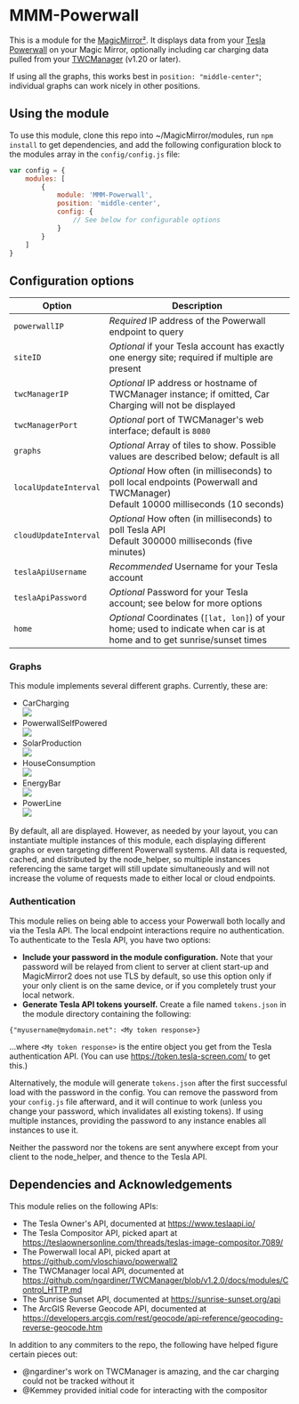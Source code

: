 # MMM-Powerwall

This is a module for the
[MagicMirror²](https://github.com/MichMich/MagicMirror/).  It displays data from
your [Tesla Powerwall](https://www.tesla.com/powerwall) on your Magic Mirror,
optionally including car charging data pulled from your
[TWCManager](https://github.com/ngardiner/TWCManager/) (v1.20 or later).

If using all the graphs, this works best in `position: "middle-center"`; individual
graphs can work nicely in other positions.

## Using the module

To use this module, clone this repo into ~/MagicMirror/modules, run `npm
install` to get dependencies, and add the following configuration block to the
modules array in the `config/config.js` file:
```js
var config = {
    modules: [
        {
            module: 'MMM-Powerwall',
            position: 'middle-center',
            config: {
                // See below for configurable options
            }
        }
    ]
}
```

## Configuration options

| Option                | Description
|---------------------- |-----------
| `powerwallIP`         | *Required* IP address of the Powerwall endpoint to query
| `siteID`              | *Optional* if your Tesla account has exactly one energy site; required if multiple are present
| `twcManagerIP`        | *Optional* IP address or hostname of TWCManager instance; if omitted, Car Charging will not be displayed
| `twcManagerPort`      | *Optional* port of TWCManager's web interface; default is `8080`
| `graphs`              | *Optional* Array of tiles to show. Possible values are described below; default is all
| `localUpdateInterval` | *Optional* How often (in milliseconds) to poll local endpoints (Powerwall and TWCManager)<br>Default 10000 milliseconds (10 seconds)
| `cloudUpdateInterval` | *Optional* How often (in milliseconds) to poll Tesla API<br>Default 300000 milliseconds (five minutes)
| `teslaApiUsername`    | *Recommended* Username for your Tesla account
| `teslaApiPassword`    | *Optional* Password for your Tesla account; see below for more options
| `home`                | *Optional* Coordinates (`[lat, lon]`) of your home; used to indicate when car is at home and to get sunrise/sunset times

### Graphs

This module implements several different graphs.  Currently, these are:

- CarCharging<br>![](images/CarCharging.png)
- PowerwallSelfPowered<br>![](images/PowerwallSelfPowered.png)
- SolarProduction<br>![](images/SolarProduction.png)
- HouseConsumption<br>![](images/HouseConsumption.png)
- EnergyBar<br>![](images/EnergyBar.png)
- PowerLine<br>![](images/PowerLine.png)

By default, all are displayed.  However, as needed by your layout, you can
instantiate multiple instances of this module, each displaying different graphs
or even targeting different Powerwall systems.  All data is requested, cached,
and distributed by the node_helper, so multiple instances referencing the same
target will still update simultaneously and will not increase the volume of
requests made to either local or cloud endpoints.

### Authentication

This module relies on being able to access your Powerwall both locally and via
the Tesla API.  The local endpoint interactions require no authentication. To
authenticate to the Tesla API, you have two options:

- **Include your password in the module configuration.**
  Note that your password will be relayed from client to server at client
  start-up and MagicMirror2 does not use TLS by default, so use this option only
  if your only client is on the same device, or if you completely trust your
  local network.
- **Generate Tesla API tokens yourself.**
  Create a file named `tokens.json` in the module directory containing the
  following:

```
{"myusername@mydomain.net": <My token response>}
```
  ...where `<My token response>` is the entire object you get from the Tesla
  authentication API.  (You can use https://token.tesla-screen.com/ to get
  this.)

Alternatively, the module will generate `tokens.json` after the first successful
load with the password in the config.  You can remove the password from your
`config.js` file afterward, and it will continue to work (unless you change your
password, which invalidates all existing tokens).  If using multiple instances,
providing the password to any instance enables all instances to use it.

Neither the password nor the tokens are sent anywhere except from your client to
the node_helper, and thence to the Tesla API.

## Dependencies and Acknowledgements

This module relies on the following APIs:

- The Tesla Owner's API, documented at https://www.teslaapi.io/
- The Tesla Compositor API, picked apart at https://teslaownersonline.com/threads/teslas-image-compositor.7089/
- The Powerwall local API, picked apart at https://github.com/vloschiavo/powerwall2
- The TWCManager local API, documented at https://github.com/ngardiner/TWCManager/blob/v1.2.0/docs/modules/Control_HTTP.md
- The Sunrise Sunset API, documented at https://sunrise-sunset.org/api
- The ArcGIS Reverse Geocode API, documented at https://developers.arcgis.com/rest/geocode/api-reference/geocoding-reverse-geocode.htm

In addition to any commiters to the repo, the following have helped figure certain pieces out:

- @ngardiner's work on TWCManager is amazing, and the car charging could not be tracked without it
- @Kemmey provided initial code for interacting with the compositor